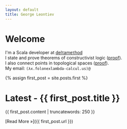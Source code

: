 ```yaml
---
layout: default
title: George Leontiev
---
```



# Welcome #

I'm a Scala developer at <a href="http://deltamethod.com/">delτameτhod</a><br />
I state and prove theorems of constructivist logic ([proof](http://en.wikipedia.org/wiki/Curry%E2%80%93Howard_correspondence)).<br />
I also connect points in topological spaces ([proof](http://en.wikipedia.org/wiki/Homotopy_type_theory#Interpretation)).<br />
My email: `(λx.folonexlambda-calcul.us)@`

{% assign first_post = site.posts.first %}

# Latest - {{ first_post.title }} #

{{ first_post.content | truncatewords: 250 }}


[Read More &raquo;]({{ first_post.url }})




